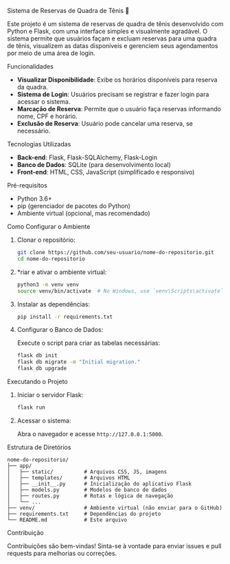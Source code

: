 

Sistema de Reservas de Quadra de Tênis 🎾

Este projeto é um sistema de reservas de quadra de tênis desenvolvido com Python e Flask, com uma interface simples e visualmente agradável. O sistema permite que usuários façam e excluam reservas para uma quadra de tênis, visualizem as datas disponíveis e gerenciem seus agendamentos por meio de uma área de login.

Funcionalidades

- **Visualizar Disponibilidade**: Exibe os horários disponíveis para reserva da quadra.
- **Sistema de Login**: Usuários precisam se registrar e fazer login para acessar o sistema.
- **Marcação de Reserva**: Permite que o usuário faça reservas informando nome, CPF e horário.
- **Exclusão de Reserva**: Usuário pode cancelar uma reserva, se necessário.

Tecnologias Utilizadas

- **Back-end**: Flask, Flask-SQLAlchemy, Flask-Login
- **Banco de Dados**: SQLite (para desenvolvimento local)
- **Front-end**: HTML, CSS, JavaScript (simplificado e responsivo)

Pré-requisitos

- Python 3.6+
- pip (gerenciador de pacotes do Python)
- Ambiente virtual (opcional, mas recomendado)

Como Configurar o Ambiente

1. Clonar o repositório:

   ```bash
   git clone https://github.com/seu-usuario/nome-do-repositorio.git
   cd nome-do-repositorio
   ```

2. *riar e ativar o ambiente virtual:

   ```bash
   python3 -m venv venv
   source venv/bin/activate  # No Windows, use `venv\Scripts\activate`
   ```

3. Instalar as dependências:

   ```bash
   pip install -r requirements.txt
   ```

4. Configurar o Banco de Dados:

   Execute o script para criar as tabelas necessárias:

   ```bash
   flask db init
   flask db migrate -m "Initial migration."
   flask db upgrade
   ```

Executando o Projeto

1. Iniciar o servidor Flask:

   ```bash
   flask run
   ```

2. Acessar o sistema:

   Abra o navegador e acesse `http://127.0.0.1:5000`.

Estrutura de Diretórios

```plaintext
nome-do-repositorio/
├── app/
│   ├── static/          # Arquivos CSS, JS, imagens
│   ├── templates/       # Arquivos HTML
│   ├── __init__.py      # Inicialização do aplicativo Flask
│   ├── models.py        # Modelos de banco de dados
│   ├── routes.py        # Rotas e lógica de navegação
│   └── ...
├── venv/                # Ambiente virtual (não enviar para o GitHub)
├── requirements.txt     # Dependências do projeto
└── README.md            # Este arquivo
```

Contribuição

Contribuições são bem-vindas! Sinta-se à vontade para enviar issues e pull requests para melhorias ou correções.
